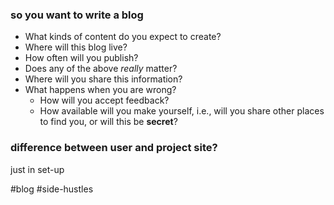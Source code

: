 ### so you want to write a blog
- What kinds of content do you expect to create?
- Where will this blog live?
- How often will you publish?
- Does any of the above *really* matter?
- Where will you share this information?
- What happens when you are wrong? 
	- How will you accept feedback?
	- How available will you make yourself, i.e., will you share other places to find you, or will this be **secret**?

### difference between user and project site?
just in set-up


#blog #side-hustles